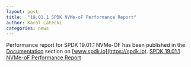 ```yaml
---
layout: post
title:  "19.01.1 SPDK NVMe-oF Performance Report"
author: Karol Latecki
categories: news
---
```


Performance report for SPDK 19.01.1 NVMe-OF has been published in the [Documentation](https://spdk.io/doc/) section on [www.spdk.io](https://spdk.io).
[SPDK 19.01.1 NVMe-oF Performance Report](https://ci.spdk.io/download/performance-reports/SPDK_nvmeof_perf_report_19.01.1.pdf)
